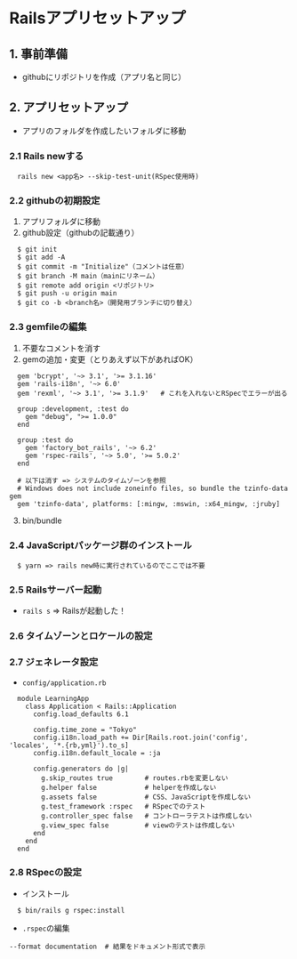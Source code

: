 # Railsアプリセットアップ
## 1. 事前準備
- githubにリポジトリを作成（アプリ名と同じ）
## 2. アプリセットアップ
- アプリのフォルダを作成したいフォルダに移動
### 2.1 Rails newする
```
  rails new <app名> --skip-test-unit(RSpec使用時)
```

### 2.2 githubの初期設定
1. アプリフォルダに移動
2. github設定（githubの記載通り）
```
  $ git init
  $ git add -A
  $ git commit -m "Initialize"（コメントは任意）
  $ git branch -M main（mainにリネーム）
  $ git remote add origin <リポジトリ>
  $ git push -u origin main
  $ git co -b <branch名>（開発用ブランチに切り替え）
```

### 2.3 gemfileの編集
1. 不要なコメントを消す
2. gemの追加・変更（とりあえず以下があればOK）
```
  gem 'bcrypt', '~> 3.1', '>= 3.1.16'
  gem 'rails-i18n', '~> 6.0'
  gem 'rexml', '~> 3.1', '>= 3.1.9'   # これを入れないとRSpecでエラーが出る

  group :development, :test do
    gem "debug", ">= 1.0.0"
  end

  group :test do
    gem 'factory_bot_rails', '~> 6.2'
    gem 'rspec-rails', '~> 5.0', '>= 5.0.2'
  end

  # 以下は消す => システムのタイムゾーンを参照
  # Windows does not include zoneinfo files, so bundle the tzinfo-data gem
  gem 'tzinfo-data', platforms: [:mingw, :mswin, :x64_mingw, :jruby]
```
3. bin/bundle

### 2.4 JavaScriptパッケージ群のインストール
```
  $ yarn => rails new時に実行されているのでここでは不要
```

### 2.5 Railsサーバー起動
- `rails s` => Railsが起動した！

### 2.6 タイムゾーンとロケールの設定
### 2.7 ジェネレータ設定
- `config/application.rb`
```
  module LearningApp
    class Application < Rails::Application
      config.load_defaults 6.1

      config.time_zone = "Tokyo"
      config.i18n.load_path += Dir[Rails.root.join('config', 'locales', '*.{rb,yml}').to_s]
      config.i18n.default_locale = :ja

      config.generators do |g|
        g.skip_routes true        # routes.rbを変更しない
        g.helper false            # helperを作成しない
        g.assets false            # CSS、JavaScriptを作成しない
        g.test_framework :rspec   # RSpecでのテスト
        g.controller_spec false   # コントローラテストは作成しない
        g.view_spec false         # viewのテストは作成しない
      end
    end
  end
```

### 2.8 RSpecの設定
- インストール
```
  $ bin/rails g rspec:install
```
- `.rspec`の編集
```
--format documentation  # 結果をドキュメント形式で表示
```
